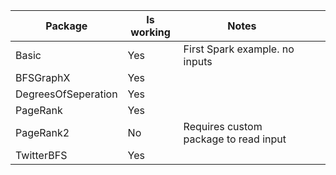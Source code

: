 | **Package**         | **Is working** | **Notes**                             |   |   |
|---------------------|----------------|---------------------------------------|---|---|
| Basic               | Yes            | First Spark example. no inputs        |   |   |
| BFSGraphX           | Yes            |                                       |   |   |
| DegreesOfSeperation | Yes            |                                       |   |   |
| PageRank            | Yes            |                                       |   |   |
| PageRank2           | No             | Requires custom package to read input |   |   |
| TwitterBFS          | Yes            |                                       |   |   |